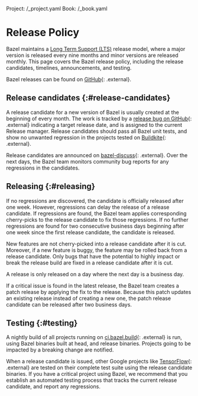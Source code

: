 Project: /_project.yaml
Book: /_book.yaml

# Release Policy

Bazel maintains a
[Long Term Support (LTS)](/release/versioning)
release model, where a major version is released every nine months and minor
versions are released monthly. This page covers the Bazel release policy,
including the release candidates, timelines, announcements, and testing.

Bazel releases can be found on
[GitHub](https://github.com/bazelbuild/bazel/releases){: .external}.

## Release candidates {:#release-candidates}

A release candidate for a new version of Bazel is usually created at the
beginning of every month. The work is tracked by a
[release bug on GitHub](https://github.com/bazelbuild/bazel/issues?q=is%3Aissue+is%3Aopen+label%3Arelease){: .external}
indicating a target release date, and is assigned to the current Release manager.
Release candidates should pass all Bazel unit tests, and show no unwanted
regression in the projects tested on [Buildkite](https://buildkite.com/bazel){: .external}.

Release candidates are announced on
[bazel-discuss](https://groups.google.com/g/bazel-discuss){: .external}.
Over the next days, the Bazel team monitors community bug reports for any
regressions in the candidates.

## Releasing {:#releasing}

If no regressions are discovered, the candidate is officially released after
one week. However, regressions can delay the release of a release candidate. If
regressions are found, the Bazel team applies corresponding cherry-picks to the
release candidate to fix those regressions. If no further regressions are found
for two consecutive business days beginning after one week since the first
release candidate, the candidate is released.

New features are not cherry-picked into a release candidate after it is cut.
Moreover, if a new feature is buggy, the feature may be rolled back from a
release candidate. Only bugs that have the potential to highly impact or break
the release build are fixed in a release candidate after it is cut.

A release is only released on a day where the next day is a business day.

If a critical issue is found in the latest release, the Bazel team creates a
patch release by applying the fix to the release. Because this patch updates an
existing release instead of creating a new one, the patch release candidate can
be released after two business days.

## Testing {:#testing}

A nightly build of all projects running on
[ci.bazel.build](https://github.com/bazelbuild/continuous-integration/blob/master/buildkite/README.md){: .external} is run, using Bazel
binaries built at head, and release binaries. Projects going to be impacted by a
breaking change are notified.

When a release candidate is issued, other Google projects like
[TensorFlow](https://tensorflow.org){: .external} are tested on their complete
test suite using the release candidate binaries. If you have a critical project
using Bazel, we recommend that you establish an automated testing process that
tracks the current release candidate, and report any regressions.
